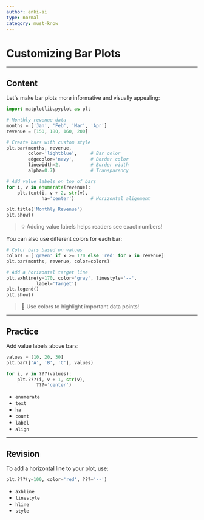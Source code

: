 ```yaml
---
author: enki-ai
type: normal
category: must-know
---
```


# Customizing Bar Plots

---
## Content

Let's make bar plots more informative and visually appealing:

```python
import matplotlib.pyplot as plt

# Monthly revenue data
months = ['Jan', 'Feb', 'Mar', 'Apr']
revenue = [150, 180, 160, 200]

# Create bars with custom style
plt.bar(months, revenue,
        color='lightblue',     # Bar color
        edgecolor='navy',      # Border color
        linewidth=2,           # Border width
        alpha=0.7)             # Transparency

# Add value labels on top of bars
for i, v in enumerate(revenue):
    plt.text(i, v + 2, str(v),
             ha='center')      # Horizontal alignment

plt.title('Monthly Revenue')
plt.show()
```

> 💡 Adding value labels helps readers see exact numbers!

You can also use different colors for each bar:

```python
# Color bars based on values
colors = ['green' if x >= 170 else 'red' for x in revenue]
plt.bar(months, revenue, color=colors)

# Add a horizontal target line
plt.axhline(y=170, color='gray', linestyle='--', 
           label='Target')
plt.legend()
plt.show()
```

> 🎯 Use colors to highlight important data points!

---
## Practice

Add value labels above bars:

```python
values = [10, 20, 30]
plt.bar(['A', 'B', 'C'], values)

for i, v in ???(values):
    plt.???(i, v + 1, str(v),
           ???='center')
```

- `enumerate`
- `text`
- `ha`
- `count`
- `label`
- `align`

---
## Revision

To add a horizontal line to your plot, use:

```python
plt.???(y=100, color='red', ???='--')
```

- `axhline`
- `linestyle`
- `hline`
- `style` 